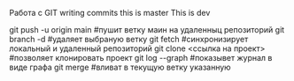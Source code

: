 Работа с GIT
writing commits
this is master
This is dev

git push -u origin main #пушит ветку маин на удаленныц репозиторий
git branch -d <name> #удаляет выбраную ветку
git fetch #синхронизирует локальный и удаленный репозиторий
git clone <ссылка на проект> #позволяет клонировать проект
git log --graph #показывет журнал в виде графа
git merge <name> #вливат в текущую ветку указанную
